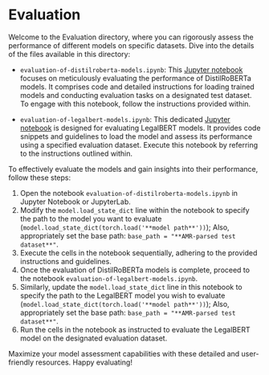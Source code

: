 # Evaluation

Welcome to the Evaluation directory, where you can rigorously assess the performance of different models on specific datasets. Dive into the details of the files available in this directory:

- `evaluation-of-distilroberta-models.ipynb`: This [Jupyter notebook](evaluation-of-distilroberta-models.ipynb) focuses on meticulously evaluating the performance of DistilRoBERTa models. It comprises code and detailed instructions for loading trained models and conducting evaluation tasks on a designated test dataset. To engage with this notebook, follow the instructions provided within.

- `evaluation-of-legalbert-models.ipynb`: This dedicated [Jupyter notebook](evaluation-of-legalbert-models.ipynb) is designed for evaluating LegalBERT models. It provides code snippets and guidelines to load the model and assess its performance using a specified evaluation dataset. Execute this notebook by referring to the instructions outlined within.

To effectively evaluate the models and gain insights into their performance, follow these steps:

1. Open the notebook `evaluation-of-distilroberta-models.ipynb` in Jupyter Notebook or JupyterLab.
2. Modify the `model.load_state_dict` line within the notebook to specify the path to the model you want to evaluate (`model.load_state_dict(torch.load('**model path**'))`); Also, appropriately set the base path: `base_path = "**AMR-parsed test dataset**"`.
3. Execute the cells in the notebook sequentially, adhering to the provided instructions and guidelines.
4. Once the evaluation of DistilRoBERTa models is complete, proceed to the notebook `evaluation-of-legalbert-models.ipynb`.
5. Similarly, update the `model.load_state_dict` line in this notebook to specify the path to the LegalBERT model you wish to evaluate (`model.load_state_dict(torch.load('**model path**'))`); Also, appropriately set the base path: `base_path = "**AMR-parsed test dataset**"`.
6. Run the cells in the notebook as instructed to evaluate the LegalBERT model on the designated evaluation dataset.

Maximize your model assessment capabilities with these detailed and user-friendly resources. Happy evaluating!
